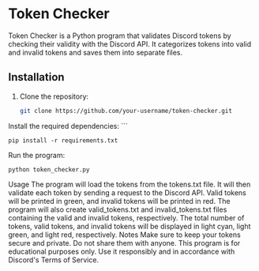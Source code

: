 # Token Checker

Token Checker is a Python program that validates Discord tokens by checking their validity with the Discord API. It categorizes tokens into valid and invalid tokens and saves them into separate files.

## Installation

1. Clone the repository:

   ```sh
   git clone https://github.com/your-username/token-checker.git
Install the required dependencies: ```


``pip install -r requirements.txt``

Run the program:


``python token_checker.py``

Usage
The program will load the tokens from the tokens.txt file.
It will then validate each token by sending a request to the Discord API.
Valid tokens will be printed in green, and invalid tokens will be printed in red.
The program will also create valid_tokens.txt and invalid_tokens.txt files containing the valid and invalid tokens, respectively.
The total number of tokens, valid tokens, and invalid tokens will be displayed in light cyan, light green, and light red, respectively.
Notes
Make sure to keep your tokens secure and private. Do not share them with anyone.
This program is for educational purposes only. Use it responsibly and in accordance with Discord's Terms of Service.
